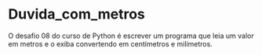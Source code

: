 # Duvida_com_metros
O desafio 08 do curso de Python é escrever um programa que leia um valor em metros e o exiba convertendo em centímetros e milímetros. 
